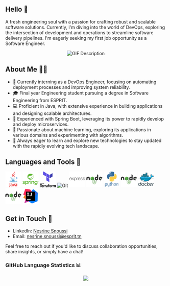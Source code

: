 ## Hello 👋

A fresh engineering soul with a passion for crafting robust and scalable software solutions. Currently, I'm diving into
the world of DevOps, exploring the intersection of development and operations to streamline software delivery
pipelines. I'm eagerly seeking my first job opportunity as a Software Engineer.
<div align="center">
    <img src="https://media.giphy.com/media/L1R1tvI9svkIWwpVYr/giphy.gif" width="600" height="337" alt="GIF Description">
</div>



## About Me 👩‍💻

- 💼 Currently interning as a DevOps Engineer, focusing on automating deployment processes and improving system reliability.
- 🎓 Final year Engineering student pursuing a degree in Software Engineering from ESPRIT.
- 💻 Proficient in Java, with extensive experience in building applications and designing scalable architectures.
- 🚀 Experienced with Spring Boot, leveraging its power to rapidly develop and deploy microservices.
- 🤖 Passionate about machine learning, exploring its applications in various domains and experimenting with algorithms.
- 🌱 Always eager to learn and explore new technologies to stay updated with the rapidly evolving tech landscape.

## Languages and Tools 🚀

<img src="https://github.com/devicons/devicon/blob/master/icons/java/java-original-wordmark.svg" alt="Java" width="50" height="50"> <img src="https://github.com/devicons/devicon/blob/master/icons/spring/spring-original-wordmark.svg" alt="Spring" width="50" height="50"> <img src="https://github.com/devicons/devicon/blob/master/icons/terraform/terraform-original-wordmark.svg" alt="Terraform" width="50" height="50"> <img src="https://git-scm.com/images/logos/downloads/Git-Icon-1788C.png" alt="Git" width="50" height="50"> <img src="https://github.com/devicons/devicon/blob/master/icons/express/express-original-wordmark.svg" alt="Express.js" width="50" height="50"> <img src="https://github.com/devicons/devicon/blob/master/icons/nodejs/nodejs-original-wordmark.svg" alt="Node.js" width="50" height="50"> <img src="https://github.com/devicons/devicon/blob/master/icons/python/python-original-wordmark.svg" alt="Python" width="50" height="50"> <img src="https://github.com/devicons/devicon/blob/master/icons/nodejs/nodejs-original-wordmark.svg" alt="Angular" width="50" height="50"> <img src="https://github.com/devicons/devicon/blob/master/icons/docker/docker-original-wordmark.svg" alt="Docker" width="50" height="50"> <img src="https://github.com/devicons/devicon/blob/master/icons/nodejs/nodejs-original-wordmark.svg" alt="Bitbucket" width="50" height="50"> <img src="https://github.com/devicons/devicon/blob/master/icons/intellij/intellij-original.svg" alt="intellij" width="50" height="50">

## Get in Touch 📧

- LinkedIn: [Nesrine Snoussi](https://www.linkedin.com/in/nesrine-snoussi/)
- Email: [nesrine.snoussi@esprit.tn](mailto:youremail@example.com)

Feel free to reach out if you'd like to discuss collaboration opportunities, share insights, or simply have a chat!

### GitHub Language Statistics 📊

<div align="center">
   <img src="https://github-readme-stats.vercel.app/api/top-langs/?username=nesrine-snoussi&layout=compact&theme=vision-friendly-dark" />
</div>


